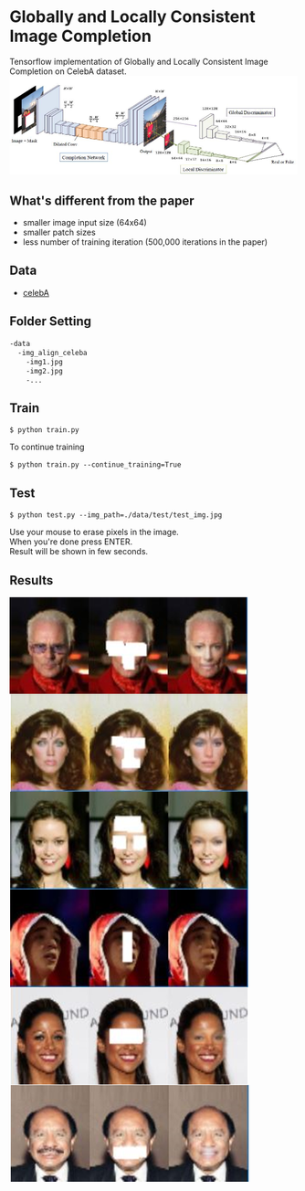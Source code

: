 # Globally and Locally Consistent Image Completion

Tensorflow implementation of Globally and Locally Consistent Image Completion on CelebA dataset.  
![Alt text](images/network.JPG?raw=true "network")

## What's different from the paper  
* smaller image input size (64x64)  
* smaller patch sizes  
* less number of training iteration (500,000 iterations in the paper)


## Data
* [celebA](http://mmlab.ie.cuhk.edu.hk/projects/CelebA.html)  

## Folder Setting
```
-data
  -img_align_celeba
    -img1.jpg
    -img2.jpg
    -...
```


## Train
```
$ python train.py 
```

To continue training  
```
$ python train.py --continue_training=True
```

## Test  
```
$ python test.py --img_path=./data/test/test_img.jpg
```


Use your mouse to erase pixels in the image.  
When you're done press ENTER.  
Result will be shown in few seconds.  


## Results  
![Alt text](images/res.png?raw=true "result")
